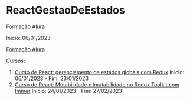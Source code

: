 # ReactGestaoDeEstados

Formação Alura

Inicio: 06/01/2023

[Formação Alura](https://cursos.alura.com.br/formacao-react-gestao-estados)

Cursos:

1. [Curso de React: gerenciamento de estados globais com Redux](https://cursos.alura.com.br/course/react-gerenciamento-estados-globais-redux) Inicio: 06/01/2023 - Fim: 23/01/2023
2. [Curso de React: Mutabilidade x Imutabilidade no Redux Toolkit com Immer](https://cursos.alura.com.br/course/react-gerenciamento-estados-globais-redux) Inicio: 24/01/2023 - Fim: 27/02/2023
